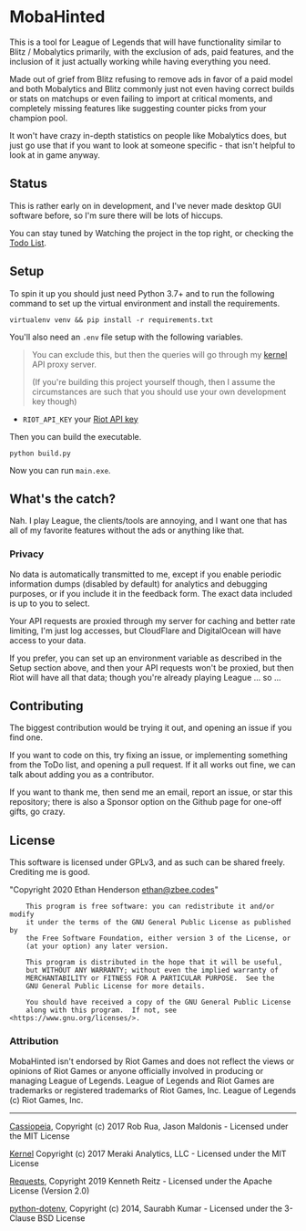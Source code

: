 # MobaHinted
This is a tool for League of Legends that will have functionality similar to
Blitz / Mobalytics primarily, with the exclusion of ads, paid features, and the
inclusion of it just actually working while having everything you need.

Made out of grief from Blitz refusing to remove ads in favor of a paid model and
both Mobalytics and Blitz commonly just not even having correct builds or
stats on matchups or even failing to import at critical moments, and completely
missing features like suggesting counter picks from your champion pool.

It won't have crazy in-depth statistics on people like Mobalytics does,
but just go use that if you want to look at someone specific - that isn't
helpful to look at in game anyway.

## Status

This is rather early on in development, and I've never made desktop GUI software
before, so I'm sure there will be lots of hiccups.

You can stay tuned by Watching the project in the top right, or checking the
[Todo List](https://github.com/zbee/mobahinted/projects/1).

## Setup

To spin it up you should just need Python 3.7+ and to run the following command
to set up the virtual environment and install the requirements.

`virtualenv venv
    && pip install -r requirements.txt`
    
You'll also need an `.env` file setup with the following variables.

> You can exclude this, but then the queries will go through my
[kernel](https://github.com/meraki-analytics/kernel) API proxy server.
>
> (If you're building this project yourself though, then I assume the circumstances
are such that you should use your own development key though)
 
- `RIOT_API_KEY` your [Riot API key](https://developer.riotgames.com/)

Then you can build the executable.

```
python build.py
```

Now you can run `main.exe`.

## What's the catch?

Nah. I play League, the clients/tools are annoying, and I want one that has all
of my favorite features without the ads or anything like that.

### Privacy

No data is automatically transmitted to me, except if you enable periodic
information dumps (disabled by default) for analytics and debugging purposes,
or if you include it in the feedback form.
The exact data included is up to you to select.

Your API requests are proxied through my server for caching and better rate
limiting, I'm just log accesses, but CloudFlare and DigitalOcean will have
access to your data.

If you prefer, you can set up an environment variable as described in the Setup
section above, and then your API requests won't be proxied, but then Riot will
have all that data; though you're already playing League ... so ...

## Contributing

The biggest contribution would be trying it out, and opening an issue if you
find one.

If you want to code on this, try fixing an issue, or implementing something from
the ToDo list, and opening a pull request. If it all works out fine, we can talk
about adding you as a contributor.

If you want to thank me, then send me an email, report an issue, or star this
repository; there is also a Sponsor option on the Github page for one-off gifts,
go crazy.

## License
This software is licensed under GPLv3, and as such can be shared freely.
Crediting me is good.

"Copyright 2020 Ethan Henderson <ethan@zbee.codes>"

```
    This program is free software: you can redistribute it and/or modify
    it under the terms of the GNU General Public License as published by
    the Free Software Foundation, either version 3 of the License, or
    (at your option) any later version.

    This program is distributed in the hope that it will be useful,
    but WITHOUT ANY WARRANTY; without even the implied warranty of
    MERCHANTABILITY or FITNESS FOR A PARTICULAR PURPOSE.  See the
    GNU General Public License for more details.

    You should have received a copy of the GNU General Public License
    along with this program.  If not, see <https://www.gnu.org/licenses/>.
```

### Attribution

MobaHinted isn't endorsed by Riot Games and does not reflect the views or
opinions of Riot Games or anyone officially involved in producing or managing
League of Legends.
League of Legends and Riot Games are trademarks or registered trademarks of
Riot Games, Inc. League of Legends (c) Riot Games, Inc.

---

[Cassiopeia](https://github.com/meraki-analytics/cassiopeia), 
Copyright (c) 2017 Rob Rua, Jason Maldonis - 
Licensed under the MIT License

[Kernel](https://github.com/meraki-analytics/kernel)
Copyright (c) 2017 Meraki Analytics, LLC - 
Licensed under the MIT License

[Requests](https://github.com/psf/requests), 
Copyright 2019 Kenneth Reitz - 
Licensed under the Apache License (Version 2.0)

[python-dotenv](https://github.com/theskumar/python-dotenv), 
Copyright (c) 2014, Saurabh Kumar - 
Licensed under the 3-Clause BSD License
